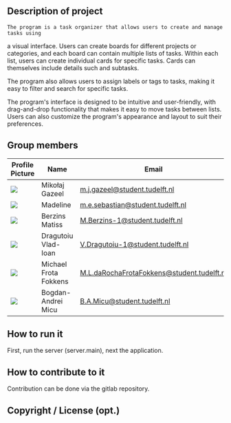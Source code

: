 ## Description of project

    The program is a task organizer that allows users to create and manage tasks using 
a visual interface. Users can create boards for different projects or categories, 
and each board can contain multiple lists of tasks. Within each list, users can 
create individual cards for specific tasks. Cards can themselves include details such and subtasks.

The program also allows users to assign labels or tags to tasks, making it easy to filter 
and search for specific tasks.

The program's interface is designed to be intuitive and user-friendly, with drag-and-drop functionality that makes it
easy to move tasks between lists. Users can also customize the program's appearance and layout to suit their 
preferences.
 
## Group members


| Profile Picture | Name | Email |
|---|---|---|
| ![](https://eu.ui-avatars.com/api/?name=OOPP&length=4&size=50&color=DDD&background=777&font-size=0.325) | Mikołaj Gazeel | m.j.gazeel@student.tudelft.nl |
| ![](https://eu.ui-avatars.com/api/?name=OOPP&length=4&size=50&color=DDD&background=777&font-size=0.325) | Madeline | m.e.sebastian@student.tudelft.nl |
| ![](https://eu.ui-avatars.com/api/?name=OOPP&length=4&size=50&color=DDD&background=777&font-size=0.325) | Berzins Matiss | M.Berzins-1@student.tudelft.nl |
| ![](https://eu.ui-avatars.com/api/?name=OOPP&length=4&size=50&color=DDD&background=777&font-size=0.325) | Dragutoiu Vlad-Ioan | V.Dragutoiu-1@student.tudelft.nl |
| ![](https://eu.ui-avatars.com/api/?name=OOPP&length=4&size=50&color=DDD&background=777&font-size=0.325) | Michael Frota Fokkens | M.L.daRochaFrotaFokkens@student.tudelft.nl |
| ![](https://eu.ui-avatars.com/api/?name=OOPP&length=4&size=50&color=DDD&background=777&font-size=0.325) | Bogdan-Andrei Micu | B.A.Micu@student.tudelft.nl |

<!-- Instructions (remove once assignment has been completed -->
<!-- - Add (only!) your own name to the table above (use Markdown formatting) -->
<!-- - Mention your *student* email address -->
<!-- - Preferably add a recognizable photo, otherwise add your GitLab photo -->
<!-- - (please make sure the photos have the same size) --> 

## How to run it

First, run the server (server.main), next the application.

## How to contribute to it

Contribution can be done via the gitlab repository.

## Copyright / License (opt.)
